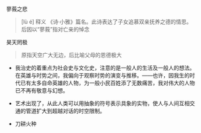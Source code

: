 
蓼莪之悲
> [lù é]
> 释义
> 《诗·小雅》篇名。此诗表达了子女追慕双亲抚养之德的情思。后因以“蓼莪”指对亡亲的悼念

昊天罔极
> 原指天空广大无边，后比喻父母的恩德极大

* 我治史的着重点为社会史与文化史，注意的是一般人的生活及一般人的想法。在英雄与时势之间，我偏向于观察时势的演变与推移。——也许，因我生的时代已有太多自命英雄的人物，为一般小民百姓添了无数痛苦，我对伟大的人物已不再有敬意与幻想。

* 艺术出现了，从此人类可以用抽象的符号表示具象的实物，使人与人间互相交通的管道扩大到超越对话的时空限制。

* 刀耕火种
